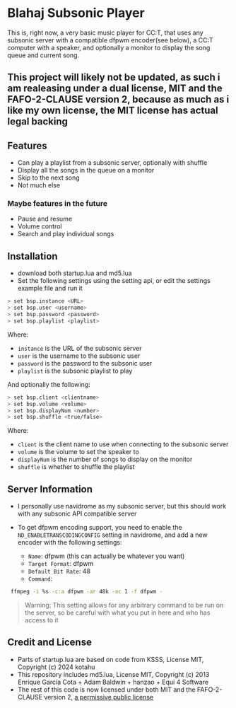 # Blahaj Subsonic Player

This is, right now, a very basic music player for CC:T, that uses any subsonic server with a compatible dfpwm encoder(see below), a CC:T computer with a speaker, and optionally a monitor to display the song queue and current song.

## This project will likely not be updated, as such i am realeasing under a dual license, MIT and the FAFO-2-CLAUSE version 2, because as much as i like my own license, the MIT license has actual legal backing

## Features

- Can play a playlist from a subsonic server, optionally with shuffle
- Display all the songs in the queue on a monitor
- Skip to the next song
- Not much else

### Maybe features in the future

- Pause and resume
- Volume control
- Search and play individual songs

## Installation

- download both startup.lua and md5.lua
- Set the following settings using the setting api, or edit the settings example file and run it

```sh
> set bsp.instance <URL>
> set bsp.user <username>
> set bsp.password <password>
> set bsp.playlist <playlist>
```

Where:

- `instance` is the URL of the subsonic server
- `user` is the username to the subsonic user
- `password` is the password to the subsonic user
- `playlist` is the subsonic playlist to play

And optionally the following:

```sh
> set bsp.client <clientname>
> set bsp.volume <volume>
> set bsp.displayNum <number>
> set bsp.shuffle <true/false>
```

Where:

- `client` is the client name to use when connecting to the subsonic server
- `volume` is the volume to set the speaker to
- `displayNum` is the number of songs to display on the monitor
- `shuffle` is whether to shuffle the playlist

## Server Information

- I personally use navidrome as my subsonic server, but this should work with any subsonic API compatible server
- To get dfpwm encoding support, you need to enable the `ND_ENABLETRANSCODINGCONFIG` setting in navidrome, and add a new encoder with the following settings:

  - `Name`: dfpwm (this can actually be whatever you want)
  - `Target Format`: dfpwm
  - `Default Bit Rate`: 48
  - `Command`:

```sh
 ffmpeg -i %s -c:a dfpwm -ar 48k -ac 1 -f dfpwm -
```

> Warning: This setting allows for any arbitrary command to be run on the server, so be careful with what you put in here and who has access to it

## Credit and License

- Parts of startup.lua are based on code from KSSS, License MIT, Copyright (c) 2024 kotahu
- This repository includes md5.lua, License MIT, Copyright (c) 2013 Enrique García Cota + Adam Baldwin + hanzao + Equi 4 Software
- The rest of this code is now licensed under both MIT and the FAFO-2-CLAUSE version 2, [a permissive public license](https://github.com/aspen-reeves/FAFO-PL)
